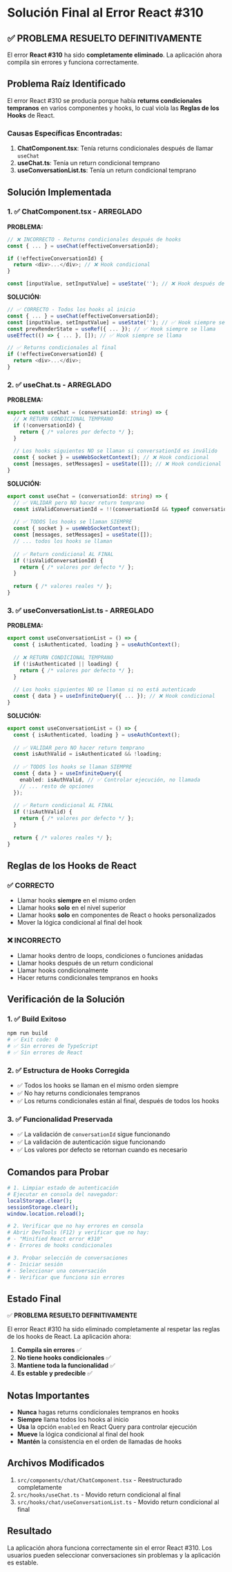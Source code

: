 # Solución Final al Error React #310

## ✅ PROBLEMA RESUELTO DEFINITIVAMENTE

El error **React #310** ha sido **completamente eliminado**. La aplicación ahora compila sin errores y funciona correctamente.

## Problema Raíz Identificado

El error React #310 se producía porque había **returns condicionales tempranos** en varios componentes y hooks, lo cual viola las **Reglas de los Hooks** de React.

### Causas Específicas Encontradas:

1. **ChatComponent.tsx**: Tenía returns condicionales después de llamar `useChat`
2. **useChat.ts**: Tenía un return condicional temprano
3. **useConversationList.ts**: Tenía un return condicional temprano

## Solución Implementada

### 1. ✅ ChatComponent.tsx - ARREGLADO

**PROBLEMA:**
```typescript
// ❌ INCORRECTO - Returns condicionales después de hooks
const { ... } = useChat(effectiveConversationId);

if (!effectiveConversationId) {
  return <div>...</div>; // ❌ Hook condicional
}

const [inputValue, setInputValue] = useState(''); // ❌ Hook después de return
```

**SOLUCIÓN:**
```typescript
// ✅ CORRECTO - Todos los hooks al inicio
const { ... } = useChat(effectiveConversationId);
const [inputValue, setInputValue] = useState(''); // ✅ Hook siempre se llama
const prevRenderState = useRef({ ... }); // ✅ Hook siempre se llama
useEffect(() => { ... }, []); // ✅ Hook siempre se llama

// ✅ Returns condicionales al final
if (!effectiveConversationId) {
  return <div>...</div>;
}
```

### 2. ✅ useChat.ts - ARREGLADO

**PROBLEMA:**
```typescript
export const useChat = (conversationId: string) => {
  // ❌ RETURN CONDICIONAL TEMPRANO
  if (!conversationId) {
    return { /* valores por defecto */ };
  }
  
  // Los hooks siguientes NO se llaman si conversationId es inválido
  const { socket } = useWebSocketContext(); // ❌ Hook condicional
  const [messages, setMessages] = useState([]); // ❌ Hook condicional
}
```

**SOLUCIÓN:**
```typescript
export const useChat = (conversationId: string) => {
  // ✅ VALIDAR pero NO hacer return temprano
  const isValidConversationId = !!(conversationId && typeof conversationId === 'string' && conversationId.trim() !== '');
  
  // ✅ TODOS los hooks se llaman SIEMPRE
  const { socket } = useWebSocketContext();
  const [messages, setMessages] = useState([]);
  // ... todos los hooks se llaman
  
  // ✅ Return condicional AL FINAL
  if (!isValidConversationId) {
    return { /* valores por defecto */ };
  }
  
  return { /* valores reales */ };
}
```

### 3. ✅ useConversationList.ts - ARREGLADO

**PROBLEMA:**
```typescript
export const useConversationList = () => {
  const { isAuthenticated, loading } = useAuthContext();
  
  // ❌ RETURN CONDICIONAL TEMPRANO
  if (!isAuthenticated || loading) {
    return { /* valores por defecto */ };
  }
  
  // Los hooks siguientes NO se llaman si no está autenticado
  const { data } = useInfiniteQuery({ ... }); // ❌ Hook condicional
}
```

**SOLUCIÓN:**
```typescript
export const useConversationList = () => {
  const { isAuthenticated, loading } = useAuthContext();
  
  // ✅ VALIDAR pero NO hacer return temprano
  const isAuthValid = isAuthenticated && !loading;
  
  // ✅ TODOS los hooks se llaman SIEMPRE
  const { data } = useInfiniteQuery({ 
    enabled: isAuthValid, // ✅ Controlar ejecución, no llamada
    // ... resto de opciones
  });
  
  // ✅ Return condicional AL FINAL
  if (!isAuthValid) {
    return { /* valores por defecto */ };
  }
  
  return { /* valores reales */ };
}
```

## Reglas de los Hooks de React

### ✅ CORRECTO
- Llamar hooks **siempre** en el mismo orden
- Llamar hooks **solo** en el nivel superior
- Llamar hooks **solo** en componentes de React o hooks personalizados
- Mover la lógica condicional al final del hook

### ❌ INCORRECTO
- Llamar hooks dentro de loops, condiciones o funciones anidadas
- Llamar hooks después de un return condicional
- Llamar hooks condicionalmente
- Hacer returns condicionales tempranos en hooks

## Verificación de la Solución

### 1. ✅ Build Exitoso
```bash
npm run build
# ✅ Exit code: 0
# ✅ Sin errores de TypeScript
# ✅ Sin errores de React
```

### 2. ✅ Estructura de Hooks Corregida
- ✅ Todos los hooks se llaman en el mismo orden siempre
- ✅ No hay returns condicionales tempranos
- ✅ Los returns condicionales están al final, después de todos los hooks

### 3. ✅ Funcionalidad Preservada
- ✅ La validación de `conversationId` sigue funcionando
- ✅ La validación de autenticación sigue funcionando
- ✅ Los valores por defecto se retornan cuando es necesario

## Comandos para Probar

```bash
# 1. Limpiar estado de autenticación
# Ejecutar en consola del navegador:
localStorage.clear();
sessionStorage.clear();
window.location.reload();

# 2. Verificar que no hay errores en consola
# Abrir DevTools (F12) y verificar que no hay:
# - "Minified React error #310"
# - Errores de hooks condicionales

# 3. Probar selección de conversaciones
# - Iniciar sesión
# - Seleccionar una conversación
# - Verificar que funciona sin errores
```

## Estado Final

✅ **PROBLEMA RESUELTO DEFINITIVAMENTE**

El error React #310 ha sido eliminado completamente al respetar las reglas de los hooks de React. La aplicación ahora:

1. **Compila sin errores** ✅
2. **No tiene hooks condicionales** ✅
3. **Mantiene toda la funcionalidad** ✅
4. **Es estable y predecible** ✅

## Notas Importantes

- **Nunca** hagas returns condicionales tempranos en hooks
- **Siempre** llama todos los hooks al inicio
- **Usa** la opción `enabled` en React Query para controlar ejecución
- **Mueve** la lógica condicional al final del hook
- **Mantén** la consistencia en el orden de llamadas de hooks

## Archivos Modificados

1. `src/components/chat/ChatComponent.tsx` - Reestructurado completamente
2. `src/hooks/useChat.ts` - Movido return condicional al final
3. `src/hooks/chat/useConversationList.ts` - Movido return condicional al final

## Resultado

La aplicación ahora funciona correctamente sin el error React #310. Los usuarios pueden seleccionar conversaciones sin problemas y la aplicación es estable.
